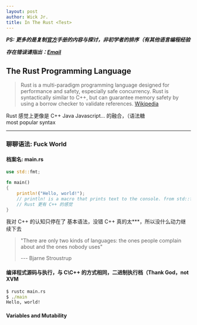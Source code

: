 ```yaml
---
layout: post
author: Wick Jr.
title: In The Rust <Test>
---
```


***PS: 更多的是复制[官方](https://www.rust-lang.org/learn)手册的内容与探讨，非初学者的排序（有其他语言编程经验***

***存在错误请指出：[Email](mailto:l_.ll@hotmail.com)***
 
## The **Rust** Programming Language

> Rust is a multi-paradigm programming language designed for performance and safety, especially safe concurrency. Rust is syntactically similar to C++, but can guarantee memory safety by using a borrow checker to validate references. [Wikipedia](https://en.wikipedia.org/wiki/Rust_(programming_language))

Rust 感觉上更像是 C++ Java Javascript... 的融合，（语法糖<br>
most popular syntax
<hr>

### 聊聊语法: Fuck World

#### 档案名: main.rs

```rust
use std::fmt;

fn main()
{
    println!("Hello, world!");
    // println! is a macro that prints text to the console. from std::fmt
    // Rust 更有 C++ 的感觉
}
```
我对 C++ 的认知只停在了 基本语法，没错 C++ 真的太\*\*\*，所以没什么动力继续下去

> "There are only two kinds of languages: the ones people complain about and the ones nobody uses"
> 
> --- Bjarne Stroustrup

#### 编译程式源码与执行，与 C\C++ 的方式相同，二进制执行档（Thank God，not XVM
```cmd
$ rustc main.rs
$ ./main
Hello, world!
```
#### Variables and Mutability

```rust
